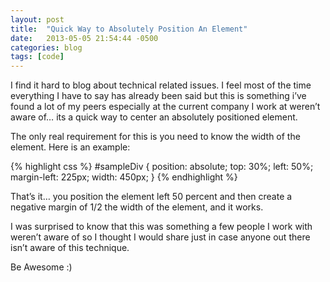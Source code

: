 ```yaml
---
layout: post
title:  "Quick Way to Absolutely Position An Element"
date:   2013-05-05 21:54:44 -0500
categories: blog
tags: [code]
---
```

<p>I find it hard to blog about technical related issues. I feel most of the time everything I have to say has already been said but this is something i&#8217;ve found a lot of my peers especially at the current company I work at weren&#8217;t aware of&#8230; its a quick way to center an absolutely positioned element.<!-- more --></p>

<p>The only real requirement for this is you need to know the width of the element. Here is an example:</p>


{% highlight css %}
#sampleDiv {
  position: absolute;
  top: 30%;
  left: 50%;
  margin-left: 225px;
  width: 450px;
}
{% endhighlight %}

<p>That&#8217;s it&#8230; you position the element left 50 percent and then create a negative margin of 1/2 the width of the element, and it works.</p>

<p>I was surprised to know that this was something a few people I work with weren&#8217;t aware of so I thought I would share just in case anyone out there isn&#8217;t aware of this technique.</p>

Be Awesome :)
